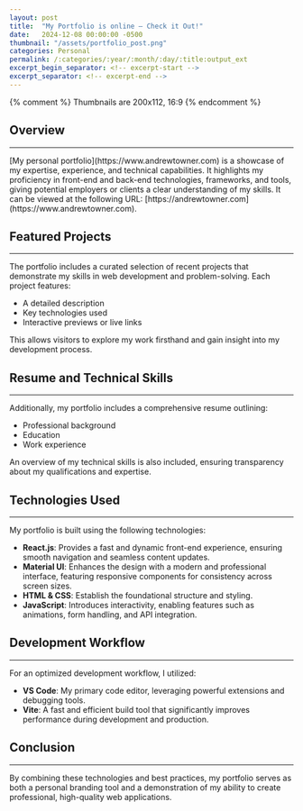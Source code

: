 ```yaml
---
layout: post
title:  "My Portfolio is online – Check it Out!"
date:   2024-12-08 00:00:00 -0500
thumbnail: "/assets/portfolio_post.png"
categories: Personal
permalink: /:categories/:year/:month/:day/:title:output_ext
excerpt_begin_separator: <!-- excerpt-start -->
excerpt_separator: <!-- excerpt-end -->
---
```

{% comment %} 
    Thumbnails are 200x112, 16:9
{% endcomment %}

## Overview
---
<!-- excerpt-start -->[My personal portfolio](https://www.andrewtowner.com) is a showcase of my expertise, experience, and technical capabilities. It highlights my proficiency in front-end and back-end technologies, frameworks, and tools, giving potential employers or clients a clear understanding of my skills.<!-- excerpt-end --> It can be viewed at the following URL: [https://andrewtowner.com](https://www.andrewtowner.com).

## Featured Projects
---
The portfolio includes a curated selection of recent projects that demonstrate my skills in web development and problem-solving. Each project features:
- A detailed description
- Key technologies used
- Interactive previews or live links

This allows visitors to explore my work firsthand and gain insight into my development process.

## Resume and Technical Skills
---
Additionally, my portfolio includes a comprehensive resume outlining:
- Professional background
- Education
- Work experience

An overview of my technical skills is also included, ensuring transparency about my qualifications and expertise.

## Technologies Used
---
My portfolio is built using the following technologies:

- **React.js**: Provides a fast and dynamic front-end experience, ensuring smooth navigation and seamless content updates.
- **Material UI**: Enhances the design with a modern and professional interface, featuring responsive components for consistency across screen sizes.
- **HTML & CSS**: Establish the foundational structure and styling.
- **JavaScript**: Introduces interactivity, enabling features such as animations, form handling, and API integration.

## Development Workflow
---
For an optimized development workflow, I utilized:
- **VS Code**: My primary code editor, leveraging powerful extensions and debugging tools.
- **Vite**: A fast and efficient build tool that significantly improves performance during development and production.

## Conclusion
---
By combining these technologies and best practices, my portfolio serves as both a personal branding tool and a demonstration of my ability to create professional, high-quality web applications.

